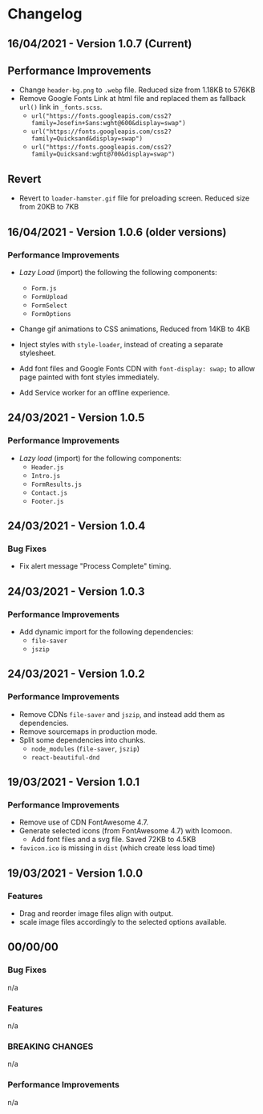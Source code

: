 # Changelog

## 16/04/2021 - Version 1.0.7 (Current)

## Performance Improvements

* Change `header-bg.png` to `.webp` file.
Reduced size from 1.18KB to 576KB
* Remove Google Fonts Link at html file and replaced them as fallback `url()` link in `_fonts.scss`.
    - `url("https://fonts.googleapis.com/css2?family=Josefin+Sans:wght@600&display=swap")`
    - `url("https://fonts.googleapis.com/css2?family=Quicksand&display=swap")`
    - `url("https://fonts.googleapis.com/css2?family=Quicksand:wght@700&display=swap")`

## Revert

* Revert to `loader-hamster.gif` file for preloading screen.
Reduced size from 20KB to 7KB

## 16/04/2021 - Version 1.0.6 (older versions)

### Performance Improvements

* _Lazy Load_ (import) the following the following components:
    - `Form.js`
    - `FormUpload`
    - `FormSelect`
    - `FormOptions`

* Change gif animations to CSS animations,
Reduced from 14KB to 4KB
* Inject styles with `style-loader`, instead of creating a separate stylesheet.
* Add font files and Google Fonts CDN with `font-display: swap;` to allow page painted with font styles immediately.
* Add Service worker for an offline experience.

## 24/03/2021 - Version 1.0.5

### Performance Improvements

* _Lazy load_ (import) for the following components:
    - `Header.js`
    - `Intro.js`
    - `FormResults.js`
    - `Contact.js`
    - `Footer.js`

## 24/03/2021 - Version 1.0.4

### Bug Fixes

* Fix alert message "Process Complete" timing.

## 24/03/2021 - Version 1.0.3

### Performance Improvements

* Add dynamic import for the following dependencies:
    - `file-saver`
    - `jszip`

## 24/03/2021 - Version 1.0.2

### Performance Improvements

* Remove CDNs `file-saver` and `jszip`, and instead add them as dependencies.
* Remove sourcemaps in production mode.
* Split some dependencies into chunks.
    - `node_modules` (`file-saver`, `jszip`)
    - `react-beautiful-dnd`

## 19/03/2021 - Version 1.0.1

### Performance Improvements

* Remove use of CDN FontAwesome 4.7.
* Generate selected icons (from FontAwesome 4.7) with Icomoon.
    * Add font files and a svg file.
Saved 72KB to 4.5KB
* `favicon.ico` is missing in `dist` (which create less load time)

## 19/03/2021 - Version 1.0.0

### Features

* Drag and reorder image files align with output.
* scale image files accordingly to the selected options available.

## 00/00/00

### Bug Fixes

n/a

### Features

n/a

### BREAKING CHANGES

n/a

### Performance Improvements

n/a